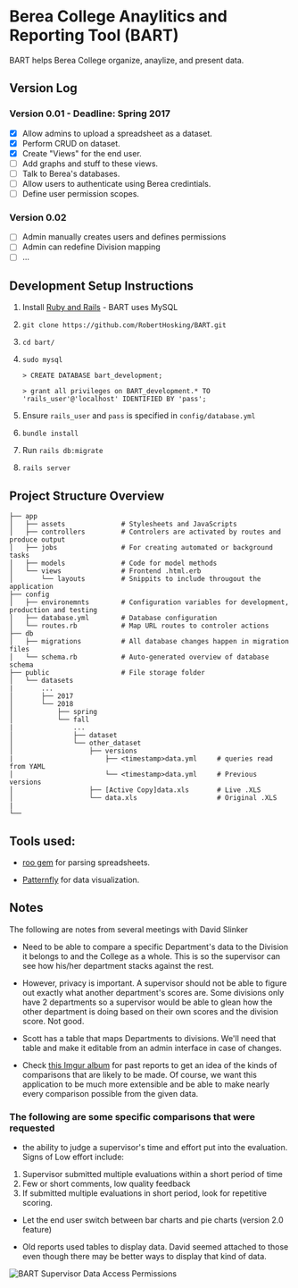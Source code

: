 # Berea College Anaylitics and Reporting Tool (BART)

BART helps Berea College organize, anaylize, and present data.

## Version Log

### Version 0.01 - Deadline: Spring 2017
- [x] Allow admins to upload a spreadsheet as a dataset.
- [x] Perform CRUD on dataset.
- [x] Create "Views" for the end user.
- [ ] Add graphs and stuff to these views.
- [ ] Talk to Berea's databases.
- [ ] Allow users to authenticate using Berea credintials.
- [ ] Define user permission scopes.

### Version 0.02
- [ ] Admin manually creates users and defines permissions
- [ ] Admin can redefine Division mapping
- [ ] ...

## Development Setup Instructions

1. Install [Ruby and Rails](http://railsapps.github.io/installrubyonrails-ubuntu.html) - BART uses MySQL

2. `git clone https://github.com/RobertHosking/BART.git`

3. `cd bart/`

4. `sudo mysql`

    `> CREATE DATABASE bart_development;`

    `> grant all privileges on BART_development.* TO 'rails_user'@'localhost' IDENTIFIED BY 'pass';`

5. Ensure `rails_user` and `pass` is specified in `config/database.yml`

6. `bundle install`

7. Run `rails db:migrate`

8. `rails server`

## Project Structure Overview
```
├── app
│   ├── assets              # Stylesheets and JavaScripts   
│   ├── controllers         # Controlers are activated by routes and produce output   
│   ├── jobs                # For creating automated or background tasks
│   ├── models              # Code for model methods         
│   └── views               # Frontend .html.erb
│       └── layouts         # Snippits to include througout the application
├── config                    
│   ├── environemnts        # Configuration variables for development, production and testing
│   ├── database.yml        # Database configuration
│   └── routes.rb           # Map URL routes to controler actions
├── db
│   ├── migrations          # All database changes happen in migration files
│   └── schema.rb           # Auto-generated overview of database schema            
├── public                  # File storage folder
│   └── datasets
|       ...
│       ├── 2017        
│       └── 2018
│           ├── spring        
│           └── fall
|               ...
│               ├── dataset       
│               └── other_dataset
│                   ├── versions
|                       ├── <timestamp>data.yml     # queries read from YAML        
│                       └── <timestamp>data.yml     # Previous versions      
│                   ├── [Active Copy]data.xls       # Live .XLS
│                   └── data.xls                    # Original .XLS   
|
└──
```
## Tools used:

- [roo gem](https://github.com/roo-rb/roo) for parsing spreadsheets.

- [Patternfly](http://www.patternfly.org/pattern-library/#_) for data visualization.


## Notes

The following are notes from several meetings with David Slinker

- Need to be able to compare a specific Department's data to the Division it belongs to and the College as a whole. This is so the supervisor can see how his/her department stacks against the rest. 

- However, privacy is important. A supervisor should not be able to figure out exactly what another department's scores are. Some divisions only have 2 departments so a supervisor would be able to glean how the other department is doing based on their own scores and the division score. Not good.

- Scott has a table that maps Departments to divisions. We'll need that table and make it editable from an admin interface in case of changes.

- Check [this Imgur album]() for past reports to get an idea of the kinds of comparisons that are likely to be made. Of course, we want this application to be much more extensible and be able to make nearly every comparison possible from the given data.

### The following are some specific comparisons that were requested

- the ability to judge a supervisor's time and effort put into the evaluation. Signs of Low effort include:
1. Supervisor submitted multiple evaluations within a short period of time
2. Few or short comments, low quality feedback
3. If submitted multiple evaluations in short period, look for repetitive scoring.

- Let the end user switch between bar charts and pie charts (version 2.0 feature)

- Old reports used tables to display data. David seemed attached to those even though there may be better ways to display that kind of data. 

![BART Supervisor Data Access Permissions](http://i.imgur.com/Rf66826.jpg)